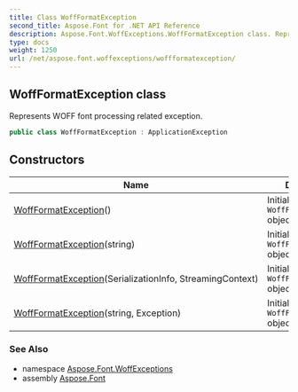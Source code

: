 ```yaml
---
title: Class WoffFormatException
second_title: Aspose.Font for .NET API Reference
description: Aspose.Font.WoffExceptions.WoffFormatException class. Represents WOFF font processing related exception
type: docs
weight: 1250
url: /net/aspose.font.woffexceptions/woffformatexception/
---
```

## WoffFormatException class

Represents WOFF font processing related exception.

```csharp
public class WoffFormatException : ApplicationException
```

## Constructors

| Name | Description |
| --- | --- |
| [WoffFormatException](woffformatexception/#constructor)() | Initializes new `WoffFormatException` object. |
| [WoffFormatException](woffformatexception/#constructor_2)(string) | Initializes new `WoffFormatException` object. |
| [WoffFormatException](woffformatexception/#constructor_1)(SerializationInfo, StreamingContext) | Initializes new `WoffFormatException` object. |
| [WoffFormatException](woffformatexception/#constructor_3)(string, Exception) | Initializes new `WoffFormatException` object. |

### See Also

* namespace [Aspose.Font.WoffExceptions](../../aspose.font.woffexceptions/)
* assembly [Aspose.Font](../../)


